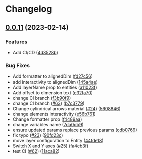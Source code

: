 # Changelog

## [0.0.11](https://github.com/leviat-tech/draft3d/compare/v0.0.2...v0.0.11) (2023-02-14)


### Features

* Add CI/CD ([4d3528b](https://github.com/leviat-tech/draft3d/commit/4d3528b6b8b55ab2e3a891acf370d08eaf92ac9c))


### Bug Fixes

* Add formatter to alignedDim ([fd27c56](https://github.com/leviat-tech/draft3d/commit/fd27c56ebd5113b4ef2653c321773ee524bf4c92))
* add interactivity to alignedDim ([145a4ae](https://github.com/leviat-tech/draft3d/commit/145a4aecc8238a5838f8dce3ba52b1119b524cd4))
* Add layerName prop to entities ([a11023f](https://github.com/leviat-tech/draft3d/commit/a11023f4a482279d005185aca64fb5c9a0fb0c4d))
* Add offset to dimension text ([e32fa70](https://github.com/leviat-tech/draft3d/commit/e32fa700fb7bc897ab27b6cceebfe45963172029))
* change CI branch ([f3b90f9](https://github.com/leviat-tech/draft3d/commit/f3b90f963129f0b782cf44d6f9713cf1f229cd1c))
* change CI branch ([#63](https://github.com/leviat-tech/draft3d/issues/63)) ([b7c3779](https://github.com/leviat-tech/draft3d/commit/b7c3779b61f1e07b64c88ff1daca107bdd0544f2))
* Change cylindrical arrows material ([#24](https://github.com/leviat-tech/draft3d/issues/24)) ([5608846](https://github.com/leviat-tech/draft3d/commit/56088460f9b7a6a8672f8d085ee51ca129d0c092))
* change elements interactivity ([e56b761](https://github.com/leviat-tech/draft3d/commit/e56b761455576e87bf303188e7c42194036a763b))
* Change formatter prop ([f4489aa](https://github.com/leviat-tech/draft3d/commit/f4489aaeaabaf72f5ba4903a31354111e80b5e9b))
* change variables name ([7da0db9](https://github.com/leviat-tech/draft3d/commit/7da0db91ba299c548fc178772c6ed7282dd0f2f3))
* ensure updated params replace previous params ([cdb0769](https://github.com/leviat-tech/draft3d/commit/cdb0769542c10e0d76b5919087a9f148beeeada2))
* fix typo ([#23](https://github.com/leviat-tech/draft3d/issues/23)) ([90fd23c](https://github.com/leviat-tech/draft3d/commit/90fd23c759e2b46a14620beeddb72479b0e4a814))
* move layer configuration to Entity ([44fde18](https://github.com/leviat-tech/draft3d/commit/44fde1854ba8cb88c87ce007fd959aea6d2d9e3e))
* Switch X and Y axes ([#25](https://github.com/leviat-tech/draft3d/issues/25)) ([fa4cb3f](https://github.com/leviat-tech/draft3d/commit/fa4cb3fc9a7abb4df77fb8b2d972bf3503cef2dc))
* test CI ([#62](https://github.com/leviat-tech/draft3d/issues/62)) ([11aca82](https://github.com/leviat-tech/draft3d/commit/11aca821ad02a1b6caa8ddba91b9f6dca2481c4e))
